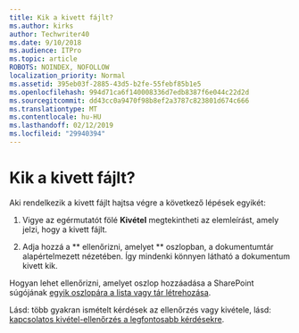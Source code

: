 ```yaml
---
title: Kik a kivett fájlt?
ms.author: kirks
author: Techwriter40
ms.date: 9/10/2018
ms.audience: ITPro
ms.topic: article
ROBOTS: NOINDEX, NOFOLLOW
localization_priority: Normal
ms.assetid: 395eb03f-2885-43d5-b2fe-55febf85b1e5
ms.openlocfilehash: 994d71ca6f140008336d7edb8387f6e044c22d2d
ms.sourcegitcommit: dd43cc0a9470f98b8ef2a3787c823801d674c666
ms.translationtype: MT
ms.contentlocale: hu-HU
ms.lasthandoff: 02/12/2019
ms.locfileid: "29940394"
---
```

# <a name="who-has-a-file-checked-out"></a>Kik a kivett fájlt?

Aki rendelkezik a kivett fájlt hajtsa végre a következő lépések egyikét:
  
1. Vigye az egérmutatót fölé **Kivétel** megtekintheti az elemleírást, amely jelzi, hogy a kivett fájlt. 
    
2. Adja hozzá a ** ellenőrizni, amelyet ** oszlopban, a dokumentumtár alapértelmezett nézetében. Így mindenki könnyen látható a dokumentum kivett kik. 
    
Hogyan lehet ellenőrizni, amelyet oszlop hozzáadása a SharePoint súgójának [egyik oszlopára a lista vagy tár létrehozása](https://go.microsoft.com/fwlink/?linkid=2019591). 
  
Lásd: több gyakran ismételt kérdések az ellenőrzés vagy kivétele, lásd: [kapcsolatos kivétel-ellenőrzés a legfontosabb kérdésekre](https://go.microsoft.com/fwlink/?linkid=2018786).
  

